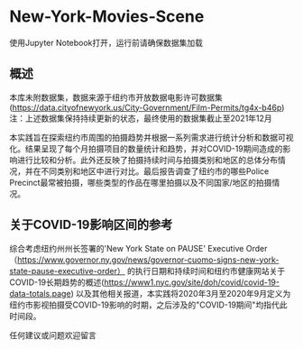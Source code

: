 # New-York-Movies-Scene 

使用Jupyter Notebook打开，运行前请确保数据集加载

## 概述  
本库未附数据集，数据来源于纽约市开放数据电影许可数据集(https://data.cityofnewyork.us/City-Government/Film-Permits/tg4x-b46p)  
注：上述数据集保持持续更新的状态，最终使用的数据集截止至2021年12月
 
本实践旨在探索纽约市周围的拍摄趋势并根据一系列需求进行统计分析和数据可视化。结果呈现了每个月拍摄项目的数量统计和趋势，并对COVID-19期间造成的影响进行比较和分析。此外还反映了拍摄持续时间与拍摄类别和地区的总体分布情况，并在不同类别和地区中进行对比。最后报告调查了纽约市的哪些Police Precinct最常被拍摄，哪些类型的作品在哪里拍摄以及不同国家/地区的拍摄情况。

## 关于COVID-19影响区间的参考 
综合考虑纽约州州长签署的'New York State on PAUSE' Executive Order（https://www.governor.ny.gov/news/governor-cuomo-signs-new-york-state-pause-executive-order） 的执行日期和持续时间和纽约市健康网站关于COVID-19长期趋势的概述(https://www1.nyc.gov/site/doh/covid/covid-19-data-totals.page) 以及其他相关报道，本实践将2020年3月至2020年9月定义为纽约市影视拍摄受COVID-19影响的时期，之后涉及的"COVID-19期间"均指代此时间段。  

任何建议或问题欢迎留言
